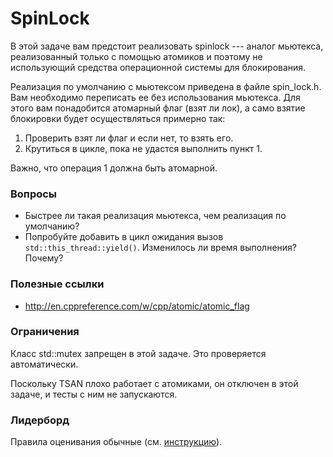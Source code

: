 # SpinLock

В этой задаче вам предстоит реализовать spinlock --- аналог мьютекса, реализованный только с помощью атомиков и поэтому не использующий средства операционной системы для
блокирования.

Реализация по умолчанию с мьютексом приведена в файле spin_lock.h. Вам необходимо переписать ее без использования мьютекса. Для этого вам понадобится атомарный флаг (взят ли лок), а само взятие
блокировки будет осуществляться примерно так:

1. Проверить взят ли флаг и если нет, то взять его.
2. Крутиться в цикле, пока не удастся выполнить пункт 1.

Важно, что операция 1 должна быть атомарной.

### Вопросы

* Быстрее ли такая реализация мьютекса, чем реализация по умолчанию?
* Попробуйте добавить в цикл ожидания вызов `std::this_thread::yield()`. Изменилось ли время выполнения? Почему?

### Полезные ссылки
* http://en.cppreference.com/w/cpp/atomic/atomic_flag

### Ограничения
Класс std::mutex запрещен в этой задаче. Это проверяется автоматически.

Поскольку TSAN плохо работает с атомиками, он отключен в этой задаче, и тесты с ним не запускаются.

### Лидерборд
Правила оценивания обычные (см. [инструкцию](https://gitlab.com/shad-cpp-course/tasks/blob/master/docs/setup.md)).